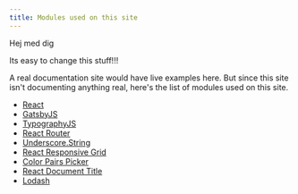 ```yaml
---
title: Modules used on this site
---
```

Hej med dig

Its easy to change this stuff!!!

A real documentation site would have live examples here. But since this
site isn't documenting anything real, here's the list of modules used on
this site.

* [React](https://facebook.github.io/react/docs/)
* [GatsbyJS](https://github.com/gatsbyjs/gatsby)
* [TypographyJS](https://kyleamathews.github.io/typography.js/#/)
* [React Router](https://github.com/rackt/react-router)
* [Underscore.String](http://epeli.github.io/underscore.string/)
* [React Responsive Grid](http://kyleamathews.github.io/react-responsive-grid/#/)
* [Color Pairs Picker](http://kyleamathews.github.io/color-pairs-picker/)
* [React Document Title](https://github.com/gaearon/react-document-title)
* [Lodash](https://lodash.com/)
